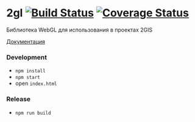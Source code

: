 # 2gl [![Build Status](https://travis-ci.org/2gis/2gl.svg)](https://travis-ci.org/2gis/2gl) [![Coverage Status](https://coveralls.io/repos/2gis/2gl/badge.svg?branch=master&service=github)](https://coveralls.io/github/2gis/2gl?branch=master)
Библиотека WebGL для использования в проектах 2GIS

[Документация](https://2gis.github.io/2gl/docs)

### Development
* `npm install`
* `npm start`
* open `index.html`

### Release
* `npm run build`
